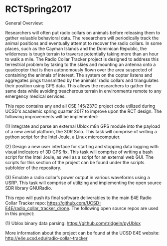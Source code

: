 # RCTSpring2017

General Overview:

Researchers will often put radio collars on animals before releasing them to gather valuable behavioral data. The researchers will periodically track the animal positions and eventually attempt to recover the radio collars. In some places, such as the Cayman Islands and the Dominican Republic, the wilderness is tough terrain to traverse potentially taking more than an hour to walk a mile. The Radio Collar Tracker project is designed to address this terrestrial problem by taking to the skies and mounting an antenna onto a quadcopter that is then autonomously flown over the area suspected of containing the animals of interest. The system on the copter listens and aggregates pings transmitted by the animals’ radio collars and triangulates their position using GPS data. This allows the researchers to gather the same data while avoiding treacherous terrain in environments remote to any emergency medical services.

This repo contains any and all CSE 145/237D project code utilized during UCSD's academic spring quarter 2017 to improve upon the RCT design. The following improvements will be implemented:

(1) Integrate and parse an external Ublox m8n GPS module into the payload of a new aerial platform, the 3DR Solo. This task will comprise of writing a python script for the Intel Joule, a Linux microcomputer. 

(2) Design a new user interface for starting and stopping data logging with visual indicators of 3D GPS fix. This task will comprise of writing a bash script for the Intel Joule, as well as a script for an external web GUI. The scripts for this section of the project can be found under the scripts subfolder of the repository.

(3) Emulate a radio collar’s power output in various waveforms using a USRP. This task will comprise of utilizing and implementing the open source SDR library GNURadio.

This repo will push its final software deliverables to the main E4E Radio Collar Tracker repo: https://github.com/UCSD-E4E/radio_collar_tracker_drone. The following open source repos are used in this project:

(1) Ublox binary data parsing: https://github.com/tridgeIn/pyUblox

More information about the project can be found at the UCSD E4E website: http://e4e.ucsd.edu/radio-collar-tracker
